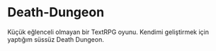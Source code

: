 # Death-Dungeon
Küçük eğlenceli olmayan bir TextRPG oyunu. Kendimi geliştirmek için yaptığım süssüz Death Dungeon.
